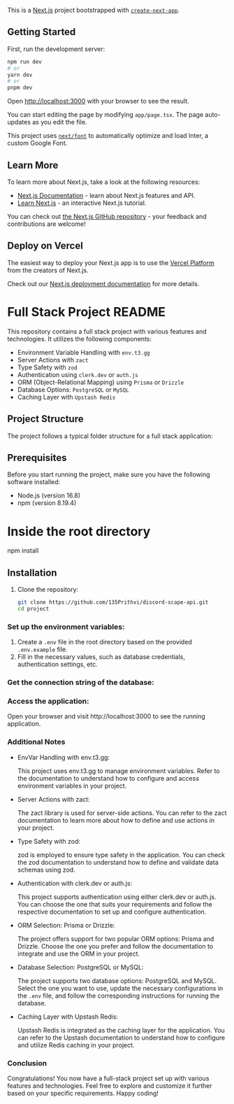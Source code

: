 This is a [Next.js](https://nextjs.org/) project bootstrapped with [`create-next-app`](https://github.com/vercel/next.js/tree/canary/packages/create-next-app).

## Getting Started

First, run the development server:

```bash
npm run dev
# or
yarn dev
# or
pnpm dev
```

Open [http://localhost:3000](http://localhost:3000) with your browser to see the result.

You can start editing the page by modifying `app/page.tsx`. The page auto-updates as you edit the file.

This project uses [`next/font`](https://nextjs.org/docs/basic-features/font-optimization) to automatically optimize and load Inter, a custom Google Font.

## Learn More

To learn more about Next.js, take a look at the following resources:

- [Next.js Documentation](https://nextjs.org/docs) - learn about Next.js features and API.
- [Learn Next.js](https://nextjs.org/learn) - an interactive Next.js tutorial.

You can check out [the Next.js GitHub repository](https://github.com/vercel/next.js/) - your feedback and contributions are welcome!

## Deploy on Vercel

The easiest way to deploy your Next.js app is to use the [Vercel Platform](https://vercel.com/new?utm_medium=default-template&filter=next.js&utm_source=create-next-app&utm_campaign=create-next-app-readme) from the creators of Next.js.

Check out our [Next.js deployment documentation](https://nextjs.org/docs/deployment) for more details.

# Full Stack Project README

This repository contains a full stack project with various features and technologies. It utilizes the following components:

- Environment Variable Handling with `env.t3.gg`
- Server Actions with `zact`
- Type Safety with `zod`
- Authentication using `clerk.dev` or `auth.js`
- ORM (Object-Relational Mapping) using `Prisma` or `Drizzle`
- Database Options: `PostgreSQL` or `MySQL`
- Caching Layer with `Upstash Redis`

## Project Structure

The project follows a typical folder structure for a full stack application:

## Prerequisites

Before you start running the project, make sure you have the following software installed:

- Node.js (version 16.8)
- npm (version 8.19.4)

# Inside the root directory

npm install

## Installation

1. Clone the repository:

   ```bash
   git clone https://github.com/135Prithvi/discord-scape-api.git
   cd project
   ```
### Set up the environment variables:

1. Create a `.env` file in the root directory based on the provided `.env.example` file.
2. Fill in the necessary values, such as database credentials, authentication settings, etc.

### Get the connection string of the database:

### Access the application:

Open your browser and visit http://localhost:3000 to see the running application.

### Additional Notes

- EnvVar Handling with env.t3.gg:

  This project uses env.t3.gg to manage environment variables. Refer to the documentation to understand how to configure and access environment variables in your project.

- Server Actions with zact:

  The zact library is used for server-side actions. You can refer to the zact documentation to learn more about how to define and use actions in your project.

- Type Safety with zod:

  zod is employed to ensure type safety in the application. You can check the zod documentation to understand how to define and validate data schemas using zod.

- Authentication with clerk.dev or auth.js:

  This project supports authentication using either clerk.dev or auth.js. You can choose the one that suits your requirements and follow the respective documentation to set up and configure authentication.

- ORM Selection: Prisma or Drizzle:

  The project offers support for two popular ORM options: Prisma and Drizzle. Choose the one you prefer and follow the documentation to integrate and use the ORM in your project.

- Database Selection: PostgreSQL or MySQL:

  The project supports two database options: PostgreSQL and MySQL. Select the one you want to use, update the necessary configurations in the `.env` file, and follow the corresponding instructions for running the database.

- Caching Layer with Upstash Redis:

  Upstash Redis is integrated as the caching layer for the application. You can refer to the Upstash documentation to understand how to configure and utilize Redis caching in your project.

### Conclusion

Congratulations! You now have a full-stack project set up with various features and technologies. Feel free to explore and customize it further based on your specific requirements. Happy coding!



